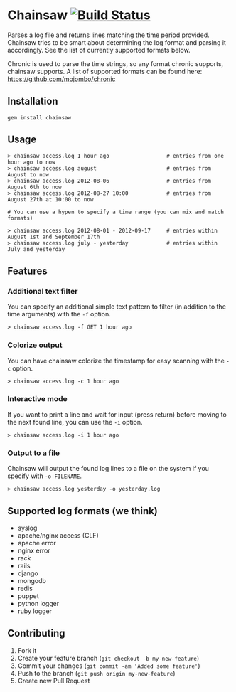 # Chainsaw [![Build Status](https://secure.travis-ci.org/blahed/chainsaw.png)](http://travis-ci.org/blahed/chainsaw)


Parses a log file and returns lines matching the time period provided. Chainsaw tries to be smart about determining the log format and parsing it accordingly. See the list of currently supported formats below.

Chronic is used to parse the time strings, so any format chronic
supports, chainsaw supports. A list of supported formats can
be found here: https://github.com/mojombo/chronic

## Installation
    
    gem install chainsaw

## Usage

    > chainsaw access.log 1 hour ago                  # entries from one hour ago to now
    > chainsaw access.log august                      # entries from August to now
    > chainsaw access.log 2012-08-06                  # entries from August 6th to now
    > chainsaw access.log 2012-08-27 10:00            # entries from August 27th at 10:00 to now

    # You can use a hypen to specify a time range (you can mix and match formats)

    > chainsaw access.log 2012-08-01 - 2012-09-17     # entries within August 1st and September 17th
    > chainsaw access.log july - yesterday            # entries within July and yesterday

## Features

### Additional text filter

You can specify an additional simple text pattern to filter (in addition to the time arguments) with the `-f` option.

    > chainsaw access.log -f GET 1 hour ago

### Colorize output

You can have chainsaw colorize the timestamp for easy scanning with the `-c` option.

    > chainsaw access.log -c 1 hour ago
    
### Interactive mode

If you want to print a line and wait for input (press return) before moving to the next found line, you can use the `-i` option.
    
    > chainsaw access.log -i 1 hour ago
    
### Output to a file

Chainsaw will output the found log lines to a file on the system if you specify with `-o FILENAME`.

    > chainsaw access.log yesterday -o yesterday.log
    
## Supported log formats (we think)

* syslog
* apache/nginx access (CLF)
* apache error
* nginx error
* rack
* rails
* django
* mongodb
* redis
* puppet
* python logger
* ruby logger

## Contributing

1. Fork it
2. Create your feature branch (`git checkout -b my-new-feature`)
3. Commit your changes (`git commit -am 'Added some feature'`)
4. Push to the branch (`git push origin my-new-feature`)
5. Create new Pull Request

